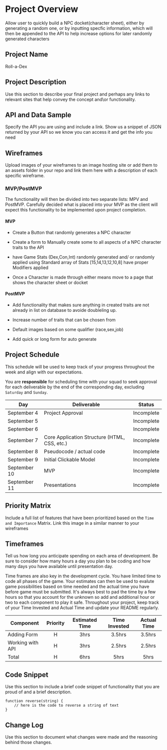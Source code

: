 
# Project Overview
Allow user to quickly build a NPC docket(character sheet), either by generating a random one, or by inputting specfic information, which will then be appended to the API to help increase options for later randomly generated characters

## Project Name

Roll-a-Dex

## Project Description

Use this section to describe your final project and perhaps any links to relevant sites that help convey the concept and\or functionality.

## API and Data Sample

Specify the API you are using and include a link. Show us a snippet of JSON returned by your API so we know you can access it and get the info you need

## Wireframes

Upload images of your wireframes to an image hosting site or add them to an assets folder in your repo and link them here with a description of each specific wireframe.

### MVP/PostMVP

The functionality will then be divided into two separate lists: MPV and PostMVP.  Carefully decided what is placed into your MVP as the client will expect this functionality to be implemented upon project completion.  

#### MVP 

- Create a Button that randomly generates a NPC character
- Create a form to Manually create some to all aspects of a NPC character traits to the API

- have Game Stats (Dex,Con,Int) randomly generated and/ or randomly applied using Standard array of Stats [15,14,13,12,10,8] have proper Modifiers applied

- Once a Character is made through either means move to a page that shows the character sheet or docket

#### PostMVP  

- Add functionality that makes sure anything in created traits are not already in list on database to avoide doubleling up.

- Increase number of traits that can be chosen from

- Default images based on some qualifier (race,sex,job)

- Add quick or long form for auto generate 

## Project Schedule

This schedule will be used to keep track of your progress throughout the week and align with our expectations.  

You are **responsible** for scheduling time with your squad to seek approval for each deliverable by the end of the corresponding day, excluding `Saturday` and `Sunday`.

|  Day | Deliverable | Status
|---|---| ---|
|September 4| Project Approval | Incomplete
|September 5|  | Incomplete
|September 6| | Incomplete
|September 7| Core Application Structure (HTML, CSS, etc.) | Incomplete
|September 8| Pseudocode / actual code | Incomplete
|September 9|  Initial Clickable Model  | Incomplete
|September 10| MVP | Incomplete
|September 11| Presentations | Incomplete

## Priority Matrix

Include a full list of features that have been prioritized based on the `Time and Importance` Matrix.  Link this image in a similar manner to your wireframes

## Timeframes

Tell us how long you anticipate spending on each area of development. Be sure to consider how many hours a day you plan to be coding and how many days you have available until presentation day.

Time frames are also key in the development cycle.  You have limited time to code all phases of the game.  Your estimates can then be used to evalute game possibilities based on time needed and the actual time you have before game must be submitted. It's always best to pad the time by a few hours so that you account for the unknown so add and additional hour or two to each component to play it safe. Throughout your project, keep track of your Time Invested and Actual Time and update your README regularly.

| Component | Priority | Estimated Time | Time Invested | Actual Time |
| --- | :---: |  :---: | :---: | :---: |
| Adding Form | H | 3hrs| 3.5hrs | 3.5hrs |
| Working with API | H | 3hrs| 2.5hrs | 2.5hrs |
| Total | H | 6hrs| 5hrs | 5hrs |

## Code Snippet

Use this section to include a brief code snippet of functionality that you are proud of and a brief description.  

```
function reverse(string) {
	// here is the code to reverse a string of text
}
```

## Change Log
 Use this section to document what changes were made and the reasoning behind those changes. 
